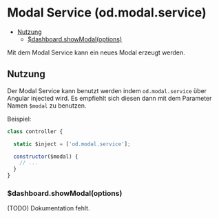 # Modal Service (od.modal.service)

<!-- TOC depthFrom:2 depthTo:3 -->

- [Nutzung](#nutzung)
  - [$dashboard.showModal(options)](#dashboardshowmodaloptions)

<!-- /TOC -->

Mit dem Modal Service kann ein neues Modal erzeugt werden.

## Nutzung

Der Modal Service kann benutzt werden indem `od.modal.service` über Angular injected wird. Es empfiehlt sich diesen dann mit dem Parameter Namen `$modal` zu benutzen.

Beispiel:

```js
class controller {

  static $inject = ['od.modal.service'];

  constructor($modal) {
    // ...
  }
}
```

### $dashboard.showModal(options)

(TODO) Dokumentation fehlt.